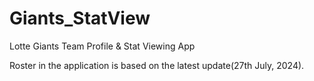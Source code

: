 # Giants_StatView
Lotte Giants Team Profile &amp; Stat Viewing App

Roster in the application is based on the latest update(27th July, 2024).
